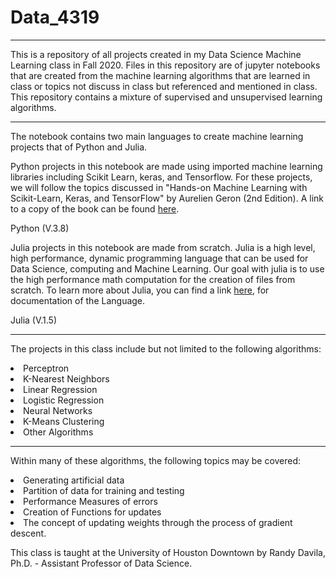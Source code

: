 # Data_4319
___
This is a repository of all projects created in my Data Science Machine Learning class in Fall 2020. Files in this repository are of jupyter notebooks that are created from the machine learning algorithms that are learned in class or topics not discuss in class but referenced and mentioned in class. This repository contains a mixture of supervised and unsupervised learning algorithms. 

___
The notebook contains two main languages to create machine learning projects that of Python and Julia. 

Python projects in this notebook are made using imported machine learning libraries including Scikit Learn, keras, and Tensorflow. For these projects, we will follow the topics discussed in "Hands-on Machine Learning with Scikit-Learn, Keras, and TensorFlow" by Aurelien Geron (2nd Edition). A link to a copy of the book can be found [here](https://www.amazon.com/Hands-Machine-Learning-Scikit-Learn-TensorFlow/dp/1492032646).

Python (V.3.8)

Julia projects in this notebook are made from scratch. Julia is a high level, high performance, dynamic programming language that can be used for Data Science, computing and Machine Learning. Our goal with julia is to use the high performance math computation for the creation of files from scratch. To learn more about Julia, you can find a link [here](https://docs.julialang.org/en/v1/), for documentation of the Language.    

Julia (V.1.5)
___


The projects in this class include but not limited to the following algorithms:

<li> Perceptron </li>
<li> K-Nearest Neighbors</li>
<li> Linear Regression </li>
<li> Logistic Regression </li>
<li> Neural Networks </li>
<li> K-Means Clustering </li>
<li> Other Algorithms  </li>

___

Within many of these algorithms, the following topics may be covered:

<li> Generating artificial data </li>
<li> Partition of data for training and testing</li>
<li> Performance Measures of errors </li>
<li> Creation of Functions for updates  </li>
<li> The concept of updating weights through the process of gradient descent.</li>



This class is taught at the University of Houston Downtown by Randy Davila, Ph.D. -  Assistant Professor of Data Science. 

